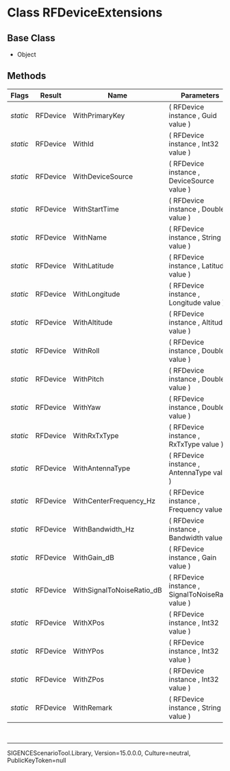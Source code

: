 # Class RFDeviceExtensions
## Base Class
- Object
## Methods
Flags|Result|Name|Parameters
-|-|-|-
*static*|RFDevice|WithPrimaryKey|( RFDevice instance , Guid value )
*static*|RFDevice|WithId|( RFDevice instance , Int32 value )
*static*|RFDevice|WithDeviceSource|( RFDevice instance , DeviceSource value )
*static*|RFDevice|WithStartTime|( RFDevice instance , Double value )
*static*|RFDevice|WithName|( RFDevice instance , String value )
*static*|RFDevice|WithLatitude|( RFDevice instance , Latitude value )
*static*|RFDevice|WithLongitude|( RFDevice instance , Longitude value )
*static*|RFDevice|WithAltitude|( RFDevice instance , Altitude value )
*static*|RFDevice|WithRoll|( RFDevice instance , Double value )
*static*|RFDevice|WithPitch|( RFDevice instance , Double value )
*static*|RFDevice|WithYaw|( RFDevice instance , Double value )
*static*|RFDevice|WithRxTxType|( RFDevice instance , RxTxType value )
*static*|RFDevice|WithAntennaType|( RFDevice instance , AntennaType value )
*static*|RFDevice|WithCenterFrequency_Hz|( RFDevice instance , Frequency value )
*static*|RFDevice|WithBandwidth_Hz|( RFDevice instance , Bandwidth value )
*static*|RFDevice|WithGain_dB|( RFDevice instance , Gain value )
*static*|RFDevice|WithSignalToNoiseRatio_dB|( RFDevice instance , SignalToNoiseRatio value )
*static*|RFDevice|WithXPos|( RFDevice instance , Int32 value )
*static*|RFDevice|WithYPos|( RFDevice instance , Int32 value )
*static*|RFDevice|WithZPos|( RFDevice instance , Int32 value )
*static*|RFDevice|WithRemark|( RFDevice instance , String value )

<br /><hr />
SIGENCEScenarioTool.Library, Version=15.0.0.0, Culture=neutral, PublicKeyToken=null
